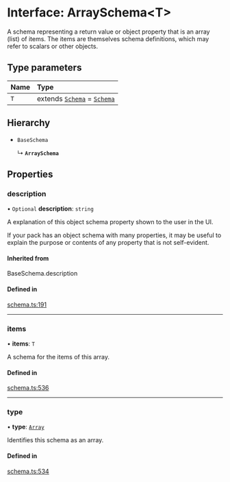 # Interface: ArraySchema<T\>

A schema representing a return value or object property that is an array (list) of items.
The items are themselves schema definitions, which may refer to scalars or other objects.

## Type parameters

| Name | Type |
| :------ | :------ |
| `T` | extends [`Schema`](../types/Schema.md) = [`Schema`](../types/Schema.md) |

## Hierarchy

- `BaseSchema`

  ↳ **`ArraySchema`**

## Properties

### description

• `Optional` **description**: `string`

A explanation of this object schema property shown to the user in the UI.

If your pack has an object schema with many properties, it may be useful to
explain the purpose or contents of any property that is not self-evident.

#### Inherited from

BaseSchema.description

#### Defined in

[schema.ts:191](https://github.com/coda/packs-sdk/blob/main/schema.ts#L191)

___

### items

• **items**: `T`

A schema for the items of this array.

#### Defined in

[schema.ts:536](https://github.com/coda/packs-sdk/blob/main/schema.ts#L536)

___

### type

• **type**: [`Array`](../enums/ValueType.md#array)

Identifies this schema as an array.

#### Defined in

[schema.ts:534](https://github.com/coda/packs-sdk/blob/main/schema.ts#L534)
